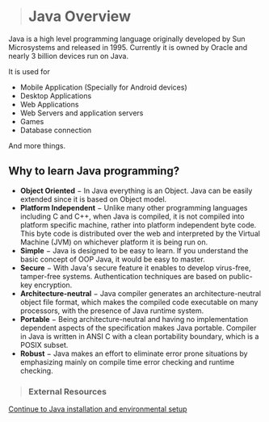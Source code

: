 ># Java Overview


Java is a high level programming language originally developed by Sun Microsystems and released in 1995. Currently it is owned by Oracle and nearly 3 billion devices run on Java.

It is used for
* Mobile Application (Specially for Android devices)
* Desktop Applications
* Web Applications
* Web Servers and application servers
* Games
* Database connection

And more things.

## Why to learn Java programming?
* __Object Oriented__ − In Java everything is an Object. Java can be easily extended since it is based on Object model.
* __Platform Independent__ − Unlike many other programming languages including C and C++, when Java is compiled, it is not compiled into platform specific machine, rather into platform independent byte code. This byte code is distributed over the web and interpreted by the Virtual Machine (JVM) on whichever platform it is being run on.
* __Simple__ − Java is designed to be easy to learn. If you understand the basic concept of OOP Java, it would be easy to master.
* __Secure__ − With Java's secure feature it enables to develop virus-free, tamper-free systems. Authentication techniques are based on public-key encryption.
* __Architecture-neutral__ − Java compiler generates an architecture-neutral object file format, which makes the compiled code executable on many processors, with the presence of Java runtime system.
* __Portable__ − Being architecture-neutral and having no implementation dependent aspects of the specification makes Java portable. Compiler in Java is written in ANSI C with a clean portability boundary, which is a POSIX subset.
* __Robust__ − Java makes an effort to eliminate error prone situations by emphasizing mainly on compile time error checking and runtime checking.

> ### External Resources

[Continue to Java installation and environmental setup](../02-Environmental-Setup/Environmental-Setup.md)